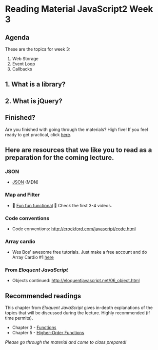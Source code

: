 # Reading Material JavaScript2 Week 3

## Agenda

These are the topics for week 3:

1. Web Storage
2. Event Loop
3. Callbacks

## 1. What is a library?

## 2. What is jQuery?

## Finished?

Are you finished with going through the materials? High five! If you feel ready to get practical, click [here](./MAKEME.md).

## Here are resources that we like you to read as a preparation for the coming lecture.

### JSON

- [JSON](https://developer.mozilla.org/en-US/docs/Web/JavaScript/Reference/Global_Objects/JSON) (MDN)

### Map and Filter

- :dizzy: [Fun fun functional](https://www.youtube.com/playlist?list=PL0zVEGEvSaeEd9hlmCXrk5yUyqUag-n84) :dizzy: Check the first 3-4 videos.

### Code conventions

- Code conventions: http://crockford.com/javascript/code.html

### Array cardio

- Wes Bos' awesome free tutorials. Just make a free account and do Array Cardio #1 [here](https://javascript30.com/)

### From _Eloquent JavaScript_

- Objects continued: http://eloquentjavascript.net/06_object.html

## Recommended readings

This chapter from _Eloquent JavaScript_ gives in-depth explanations of the topics that will be discussed during the lecture. Highly recommended (if time permits).

- Chapter 3 - [Functions](http://eloquentjavascript.net/03_functions.html)
- Chapter 5 - [Higher-Order Functions](http://eloquentjavascript.net/05_higher_order.html)

_Please go through the material and come to class prepared!_
